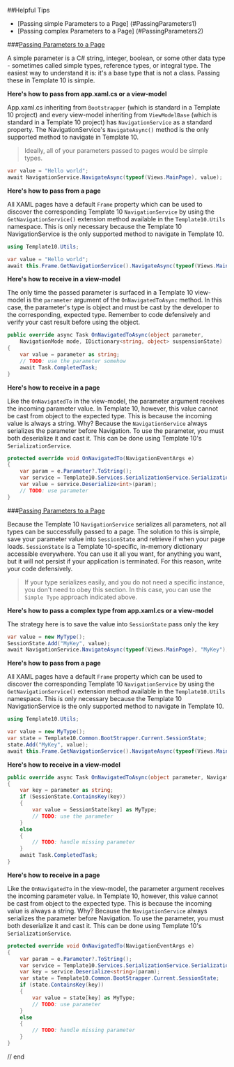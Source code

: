 ##Helpful Tips

* [Passing simple Parameters to a Page] (#PassingParameters1) 
* [Passing complex Parameters to a Page] (#PassingParameters2) 

###[Passing Parameters to a Page](PassingParameters1)

A simple parameter is a C# string, integer, boolean, or some other data type - sometimes called simple types, reference types, or integral type. The easiest way to understand it is: it's a base type that is not a class. Passing these in Template 10 is simple. 

**Here's how to pass from app.xaml.cs or a view-model**

App.xaml.cs inheriting from `Bootstrapper` (which is standard in a Template 10 project) and every view-model inheriting from `ViewModelBase` (which is standard in a Template 10 project) has `NavigationService` as a standard property. The NavigationService's `NavigateAsync()` method is the only supported method to navigate in Template 10.  

> Ideally, all of your parameters passed to pages would be simple types.

````csharp
var value = "Hello world";
await NavigationService.NavigateAsync(typeof(Views.MainPage), value);
````

**Here's how to pass from a page**

All XAML pages have a default `Frame` property which can be used to discover the corresponding Template 10 `NavigationService` by using the `GetNavigationService()` extension method available in the `Template10.Utils` namespace. This is only necessary because the Template 10 NavigationService is the only supported method to navigate in Template 10.  

````csharp
using Template10.Utils;

var value = "Hello world";
await this.Frame.GetNavigationService().NavigateAsync(typeof(Views.MainPage), value);
````

**Here's how to receive in a view-model**

The only time the passed parameter is surfaced in a Template 10 view-model is the `parameter` argument of the `OnNavigatedToAsync` method. In this case, the parameter's type is object and must be cast by the developer to the corresponding, expected type. Remember to code defensively and verify your cast result before using the object.  

````csharp
public override async Task OnNavigatedToAsync(object parameter, 
    NavigationMode mode, IDictionary<string, object> suspensionState)
{
    var value = parameter as string;
    // TODO: use the parameter somehow
    await Task.CompletedTask;
}

````

**Here's how to receive in a page**

Like the `OnNavigatedTo` in the view-model, the parameter argument receives the incoming parameter value. In Template 10, however, this value cannot be cast from object to the expected type. This is because the incoming value is always a string. Why? Because the `NavigationService` always serializes the parameter before Navigation. To use the parameter, you must both deserialize it and cast it. This can be done using Template 10's `SerializationService`. 

````csharp
protected override void OnNavigatedTo(NavigationEventArgs e)
{
    var param = e.Parameter?.ToString();
    var service = Template10.Services.SerializationService.SerializationService.Json;
    var value = service.Deserialize<int>(param);
    // TODO: use parameter
}
````

###[Passing Parameters to a Page](PassingParameters2)

Because the Template 10 `NavigationService` serializes all parameters, not all types can be successfully passed to a page. The solution to this is simple, save your parameter value into `SessionState` and retrieve if when your page loads. `SessionState` is a Template 10-specific, in-memory dictionary accessible everywhere. You can use it all you want, for anything you want, but it will not persist if your application is terminated. For this reason, write your code defensively.

> If your type serializes easily, and you do not need a specific instance, you don't need to obey this section. In this case, you can use the `Simple Type` approach indicated above.

**Here's how to pass a complex type from app.xaml.cs or a view-model**

The strategy here is to save the value into `SessionState` pass only the key

````csharp
var value = new MyType();
SessionState.Add("MyKey", value);
await NavigationService.NavigateAsync(typeof(Views.MainPage), "MyKey");
````

**Here's how to pass from a page**

All XAML pages have a default `Frame` property which can be used to discover the corresponding Template 10 `NavigationService` by using the `GetNavigationService()` extension method available in the `Template10.Utils` namespace. This is only necessary because the Template 10 NavigationService is the only supported method to navigate in Template 10.  

````csharp
using Template10.Utils;

var value = new MyType();
var state = Template10.Common.BootStrapper.Current.SessionState;
state.Add("MyKey", value);
await this.Frame.GetNavigationService().NavigateAsync(typeof(Views.MainPage), "MyKey");
````

**Here's how to receive in a view-model**

````csharp
public override async Task OnNavigatedToAsync(object parameter, NavigationMode mode, IDictionary<string, object> suspensionState)
{
    var key = parameter as string;
    if (SessionState.ContainsKey(key))
    {
        var value = SessionState[key] as MyType;
        // TODO: use the parameter
    }
    else
    {
        // TODO: handle missing parameter
    }
    await Task.CompletedTask;
}
````

**Here's how to receive in a page**

Like the `OnNavigatedTo` in the view-model, the parameter argument receives the incoming parameter value. In Template 10, however, this value cannot be cast from object to the expected type. This is because the incoming value is always a string. Why? Because the `NavigationService` always serializes the parameter before Navigation. To use the parameter, you must both deserialize it and cast it. This can be done using Template 10's `SerializationService`. 

````csharp
protected override void OnNavigatedTo(NavigationEventArgs e)
{
    var param = e.Parameter?.ToString();
    var service = Template10.Services.SerializationService.SerializationService.Json;
    var key = service.Deserialize<string>(param);
    var state = Template10.Common.BootStrapper.Current.SessionState;
    if (state.ContainsKey(key))
    {
        var value = state[key] as MyType;
        // TODO: use parameter
    }
    else
    {
        // TODO: handle missing parameter
    }
}
````

// end
